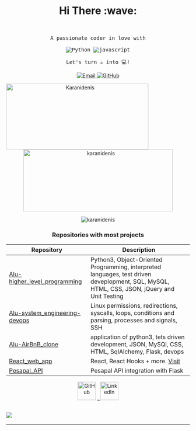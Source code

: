 <h1 align='center'> Hi There :wave:</h1>

<br />

<p align="center">
  <samp>
    A passionate coder in love with
    <br><br>
    <img src="https://img.icons8.com/color/48/000000/python.png" alt="Python">
    <img src="https://img.icons8.com/color/48/000000/javascript.png" alt="javascript">
    <br><br>
    Let's turn ☕ into 💻!
  </samp>
</p>

<p align="center">
  <a href="mailto:d.waweru@alustudent.com">
    <img src="https://img.shields.io/badge/Email-me%20here-informational?style=circle&logo=gmail&logoColor=blue&color=2bbc8a" alt="Email">
  </a>
  <a href="https://github.com/karanidenis">
    <img src="https://img.shields.io/badge/GitHub-karanidenis-blue" alt="GitHub">
  </a>
</p>

<!-- ![Profile Views](https://komarev.com/ghpvc/?username=karanidenis&color=brightgreen) -->


<!-- Update the image sources to include the "PAT_1" environment variable as a query parameter -->
<p align="center"> 
  <img align="left" src="https://github-readme-stats.vercel.app/api/top-langs?username=karanidenis&show_icons=true&locale=en&layout=compact&theme=radical&token=${PAT_1}" alt="Karanidenis" width=390 height=180/>
  <img align="center" src="https://github-readme-stats.vercel.app/api?username=karanidenis&show_icons=true&theme=radical&token=${PAT_1}" alt="karanidenis" width=410 height=170/>
</p>

<!-- <p>&nbsp;<img align="center" src="https://github-readme-stats.vercel.app/api?username=karanidenis&show_icons=true&locale=en" alt="karanidenis" /></p> -->

<p align="center"><img align="center" src="https://github-readme-streak-stats.herokuapp.com/?user=karanidenis&" alt="karanidenis"/></p>


<h3 align="center">Repositories with most projects</h3>

| Repository | Description |
| --- | --- |
| [ Alu-higher_level_programming](https://github.com/karanidenis/alu-higher_level_programming) | Python3, Object-Oriented Programming, interpreted languages, test driven deveplopment, SQL, MySQL, HTML, CSS, JSON, jQuery and Unit Testing |
| [ Alu-system_engineering-devops](https://github.com/karanidenis/alu-system_engineering-devops) | Linux permissions, redirections, syscalls, loops, conditions and parsing, processes and signals, SSH |
| [Alu-AirBnB_clone](https://github.com/karanidenis/alu-AirBnB_clone) | application of python3, tets driven development, JSON, MySQl, CSS, HTML, SqlAlchemy, Flask, devops |
| [React_web_app](https://github.com/karanidenis/fashion_app) | React, React Hooks + more. [Visit](https://fashion-app-alpha.vercel.app/) |
| [Pesapal_API](https://github.com/karanidenis/Pesapal_API) | Pesapal API integration with Flask |

<p align="center">
	<a href="https://github.com/karanidenis"><img src="https://icons-for-free.com/iconfiles/png/512/code+collaboration+github+network+round+social+icon-1320086084536018107.png" alt="GitHub" width = 50px></a>
	<a href="https://www.linkedin.com/in/denis-karani/">.   <img src="https://raw.githubusercontent.com/rahuldkjain/github-profile-readme-generator/master/src/images/icons/Social/linked-in-alt.svg" alt="LinkedIn" width = 50px></a>

<h2 align='left'><img src='https://readme-typing-svg.herokuapp.com?colour=green&lines=Thank+you+for+visiting;Bye'></h2>
</p>

---
